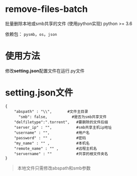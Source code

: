 # remove-files-batch
批量删除本地或smb共享的文件
(使用python实现)
python >= 3.6

依赖包：
`pysmb`，`os`，`json`

# 使用方法
修改**setting.json**配置文件在运行.py文件

# setting.json文件
```
{
    "abspath" : "\\",       #文件主目录
	  "smb": false,           #是否为smb共享文件
    "delfiletype":".torrent",   #要删除的文件后缀
    "server_ip" : "",           #smb共享主机ip地址
    "username" : "",            #用户名                
    "password" : "" ,           #密码                
    "my_name" : "" ,            #本机名              
    "remote_name" : "" ,        #远程主机名        
    "servername" : ""           #共享的根文件夹名
}
```
>本地文件只需修改abspath和smb参数
